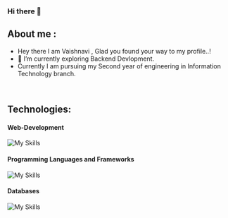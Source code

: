 ### Hi there 👋

<!--
**VaishnaviSaraf/VaishnaviSaraf** is a ✨ _special_ ✨ repository because its `README.md` (this file) appears on your GitHub profile.

Here are some ideas to get you started:

- 🔭 I’m currently working on ...
- 🌱 I’m currently learning ...
- 👯 I’m looking to collaborate on ...
- 🤔 I’m looking for help with ...
- 💬 Ask me about ...
- 📫 How to reach me: ...
- 😄 Pronouns: ...
- ⚡ Fun fact: ...
-->
## About me :

- Hey there I am Vaishnavi , Glad you found your way to my profile..!
- 🔭 I’m currently exploring Backend Devlopment.
- Currently I am pursuing my Second year of engineering in Information Technology branch.  
</br>

## Technologies:

#### Web-Development
![My Skills](https://skillicons.dev/icons?i=html,css,js)
#### Programming Languages and Frameworks
![My Skills](https://skillicons.dev/icons?i=c,cpp,java)
#### Databases
![My Skills](https://skillicons.dev/icons?i=mysql,mongodb)
